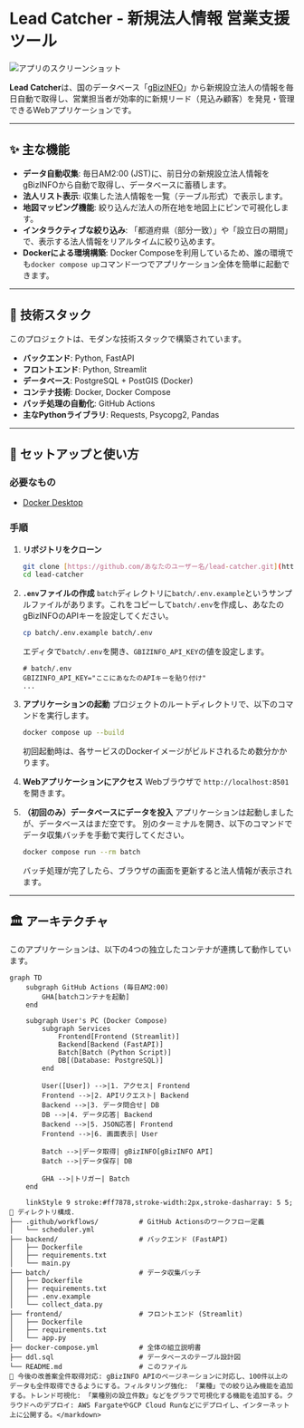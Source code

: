 # Lead Catcher - 新規法人情報 営業支援ツール

![アプリのスクリーンショット](https://placehold.co/800x400/DDE6ED/526D82?text=App+Screenshot)

**Lead Catcher**は、国のデータベース「[gBizINFO](https://info.gbiz.go.jp/)」から新規設立法人の情報を毎日自動で取得し、営業担当者が効率的に新規リード（見込み顧客）を発見・管理できるWebアプリケーションです。

---

## ✨ 主な機能

* **データ自動収集**: 毎日AM2:00 (JST)に、前日分の新規設立法人情報をgBizINFOから自動で取得し、データベースに蓄積します。
* **法人リスト表示**: 収集した法人情報を一覧（テーブル形式）で表示します。
* **地図マッピング機能**: 絞り込んだ法人の所在地を地図上にピンで可視化します。
* **インタラクティブな絞り込み**: 「都道府県（部分一致）」や「設立日の期間」で、表示する法人情報をリアルタイムに絞り込めます。
* **Dockerによる環境構築**: Docker Composeを利用しているため、誰の環境でも`docker compose up`コマンド一つでアプリケーション全体を簡単に起動できます。

---

## 🔧 技術スタック

このプロジェクトは、モダンな技術スタックで構築されています。

* **バックエンド**: Python, FastAPI
* **フロントエンド**: Python, Streamlit
* **データベース**: PostgreSQL + PostGIS (Docker)
* **コンテナ技術**: Docker, Docker Compose
* **バッチ処理の自動化**: GitHub Actions
* **主なPythonライブラリ**: Requests, Psycopg2, Pandas

---

## 🚀 セットアップと使い方

### 必要なもの

* [Docker Desktop](https://www.docker.com/products/docker-desktop/)

### 手順

1.  **リポジトリをクローン**
    ```bash
    git clone [https://github.com/あなたのユーザー名/lead-catcher.git](https://github.com/あなたのユーザー名/lead-catcher.git)
    cd lead-catcher
    ```

2.  **`.env`ファイルの作成**
    `batch`ディレクトリに`batch/.env.example`というサンプルファイルがあります。これをコピーして`batch/.env`を作成し、あなたのgBizINFOのAPIキーを設定してください。
    ```bash
    cp batch/.env.example batch/.env
    ```
    エディタで`batch/.env`を開き、`GBIZINFO_API_KEY`の値を設定します。
    ```dotenv
    # batch/.env
    GBIZINFO_API_KEY="ここにあなたのAPIキーを貼り付け"
    ...
    ```

3.  **アプリケーションの起動**
    プロジェクトのルートディレクトリで、以下のコマンドを実行します。
    ```bash
    docker compose up --build
    ```
    初回起動時は、各サービスのDockerイメージがビルドされるため数分かかります。

4.  **Webアプリケーションにアクセス**
    Webブラウザで `http://localhost:8501` を開きます。

5.  **（初回のみ）データベースにデータを投入**
    アプリケーションは起動しましたが、データベースはまだ空です。
    別のターミナルを開き、以下のコマンドでデータ収集バッチを手動で実行してください。
    ```bash
    docker compose run --rm batch
    ```
    バッチ処理が完了したら、ブラウザの画面を更新すると法人情報が表示されます。

---

## 🏛️ アーキテクチャ

このアプリケーションは、以下の4つの独立したコンテナが連携して動作しています。

```mermaid
graph TD
    subgraph GitHub Actions (毎日AM2:00)
        GHA[batchコンテナを起動]
    end

    subgraph User's PC (Docker Compose)
        subgraph Services
            Frontend[Frontend (Streamlit)]
            Backend[Backend (FastAPI)]
            Batch[Batch (Python Script)]
            DB[(Database: PostgreSQL)]
        end

        User([User]) -->|1. アクセス| Frontend
        Frontend -->|2. APIリクエスト| Backend
        Backend -->|3. データ問合せ| DB
        DB -->|4. データ応答| Backend
        Backend -->|5. JSON応答| Frontend
        Frontend -->|6. 画面表示| User

        Batch -->|データ取得| gBizINFO[gBizINFO API]
        Batch -->|データ保存| DB

        GHA -->|トリガー| Batch
    end

    linkStyle 9 stroke:#ff7878,stroke-width:2px,stroke-dasharray: 5 5;
📂 ディレクトリ構成.
├── .github/workflows/          # GitHub Actionsのワークフロー定義
│   └── scheduler.yml
├── backend/                    # バックエンド (FastAPI)
│   ├── Dockerfile
│   ├── requirements.txt
│   └── main.py
├── batch/                      # データ収集バッチ
│   ├── Dockerfile
│   ├── requirements.txt
│   ├── .env.example
│   └── collect_data.py
├── frontend/                   # フロントエンド (Streamlit)
│   ├── Dockerfile
│   ├── requirements.txt
│   └── app.py
├── docker-compose.yml          # 全体の組立説明書
├── ddl.sql                     # データベースのテーブル設計図
└── README.md                   # このファイル
🌱 今後の改善案全件取得対応: gBizINFO APIのページネーションに対応し、100件以上のデータも全件取得できるようにする。フィルタリング強化: 「業種」での絞り込み機能を追加する。トレンド可視化: 「業種別の設立件数」などをグラフで可視化する機能を追加する。クラウドへのデプロイ: AWS FargateやGCP Cloud Runなどにデプロイし、インターネット上に公開する。</markdown>
